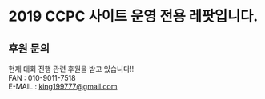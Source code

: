 2019 CCPC 사이트 운영 전용 레팟입니다.
===

후원 문의 
---
현재 대회 진행 관련 후원을 받고 있습니다!! <br>
FAN : 010-9011-7518<Br>
E-MAIL : king199777@gmail.com<br>
